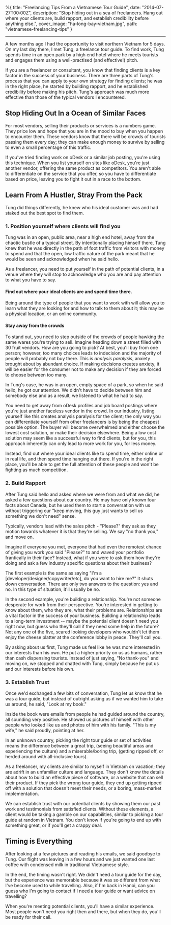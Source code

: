 %{
title: "Freelancing Tips From a Vietnamese Tour Guide",
date: "2014-07-27T00:00Z",
description: "Stop hiding out in a sea of freelancers. Hang out where your clients are, build rapport, and establish credibility before anything else.",
cover_image: "ha-long-bay-vietnam.jpg",
path: "vietnamese-freelancing-tips"
}

---

A few months ago I had the opportunity to visit northern Vietnam for 5 days. On
my last day there, I met Tung, a freelance tour guide. To find work, Tung spends
time in an open park by a high end hotel where he meets tourists and engages
them using a well-practised (and effective!) pitch.

If you are a freelancer or consultant, you know that finding clients is a key
factor in the success of your business. There are three parts of Tung's process
that you can apply to your own strategy for finding clients; he was in the right
place, he started by building rapport, and he established credibility before
making his pitch. Tung's approach was much more effective than those of the
typical vendors I encountered.

## Stop Hiding Out In a Ocean of Similar Faces

For most vendors, selling their products or services is a numbers game. They
price low and hope that you are in the mood to buy when you happen to encounter
them. These vendors know that there will be crowds of tourists passing them
every day; they can make enough money to survive by selling to even a small
percentage of this traffic.

If you've tried finding work on oDesk or a similar job posting, you're using
this technique. When you list yourself on sites like oDesk, you're just another
vendor, offering the same product as competitors. You aren't able to
differentiate on the service that you offer, so you have to differentiate based
on price, leaving you to fight it out in a race to the bottom.

## Learn From A Hustler, Stray From the Pack

Tung did things differently, he knew who his ideal customer was and had staked
out the best spot to find them.

### 1. Position yourself where clients will find you

Tung was in an open, public area, near a high end hotel, away from the chaotic
bustle of a typical street. By intentionally placing himself there, Tung knew
that he was directly in the path of foot traffic from visitors with money to
spend and that the open, low traffic nature of the park meant that he would be
seen and acknowledged when he said hello.

As a freelancer, you need to put yourself in the path of potential clients, in a
venue where they will stop to acknowledge who you are and pay attention to what
you have to say.

#### Find out where your ideal clients are and spend time there.

Being around the type of people that you want to work with will allow you to
learn what they are looking for and how to talk to them about it; this may be a
physical location, or an online community.

#### Stay away from the crowds

To stand out, you need to step outside of the crowds of people hawking the same
wares you're trying to sell. Imagine heading down a street filled with 30 fruit
vendors. How are you going to pick? At best, you'll buy from one person;
however, too many choices leads to indecision and the majority of people will
probably not buy there. This is _analysis paralysis_, anxiety brought about by
abundant choice. If making decisions creates anxiety, it will be easier for the
consumer not to make any decision if they are forced to choose between too many.

In Tung's case, he was in an open, empty space of a park, so when he said hello,
he got our attention. We didn't have to decide between him and somebody else and
as a result, we listened to what he had to say.

You need to get away from oDesk profiles and job board postings where you're
just another faceless vendor in the crowd. In our industry, listing yourself
like this creates analysis paralysis for the client; the only way you can
differentiate yourself from other freelancers is by being the cheapest possible
option. The buyer will become overwhelmed and either choose the lowest cost
solution, or make their decision elsewhere. Being a low cost solution may seem
like a successful way to find clients, but for you, this approach inherently can
only lead to more work for you, for less money.

Instead, find out where your ideal clients like to spend time, either online or
in real life, and then spend time hanging out there. If you're in the right
place, you'll be able to get the full attention of these people and won't be
fighting as much competition.

### 2. Build Rapport

After Tung said hello and asked where we were from and what we did, he asked a
few questions about our country. He may have only known four facts about Canada,
but he used them to start a conversation with us without triggering our "keep
moving, this guy just wants to sell us something we don't need" sense.

Typically, vendors lead with the sales pitch - "Please?" they ask as they motion
towards whatever it is that they're selling. We say "no thank you," and move on.

Imagine if everyone you met, everyone that had even the remotest chance of
giving you work you said "Please?" to and waved your portfolio frantically in
their face? Instead, what if you were to ask them how they're doing and ask a
few industry specific questions about their business?

The first example is the same as saying "I'm a
[developer/designer/copywriter/etc], do you want to hire me?" It shuts down
conversation. There are only two answers to the question: yes and no. In this
type of situation, it'll usually be no.

In the second example, you're building a relationship. You're not someone
desperate for work from their perspective. You're interested in getting to know
about them, who they are, what their problems are. Relationships are a vital
factor in the success of your business. Building a relationship leads to a
long-term investment -- maybe the potential client doesn't need you right now,
but guess who they'll call if they need some help in the future? Not any one of
the five, scared looking developers who wouldn't let them enjoy the cheese
platter at the conference lobby in peace. They'll call you.

By asking about us first, Tung made us feel like he was more interested in our
interests than his own. He put a higher priority on us as humans, rather than
cash dispensing tourists. Instead of just saying, "No thank-you" and moving on,
we stopped and chatted with Tung, simply because he put us and our interests
before his own.

### 3. Establish Trust

Once we'd exchanged a few bits of conversation, Tung let us know that he was a
tour guide, but instead of outright asking us if we wanted him to take us
around, he said, "Look at my book."

Inside the book were emails from people he had guided around the country, all
sounding very positive. He showed us pictures of himself with other people who
looked like us and photos of him with his family. "This is my wife," he said
proudly, pointing at her.

In an unknown country, picking the right tour guide or set of activities means
the difference between a great trip, (seeing beautiful areas and experiencing
the culture) and a miserable/boring trip, (getting ripped off, or herded around
with all-inclusive tours).

As a freelancer, my clients are similar to myself in Vietnam on vacation; they
are adrift in an unfamiliar culture and language. They don't know the details
about how to build an effective piece of software, or a website that can sell
their product. If they pick the wrong tour guide, they end up getting ripped off
with a solution that doesn't meet their needs, or a boring, mass-market
implementation.

We can establish trust with our potential clients by showing them our past work
and testimonials from satisfied clients. Without these elements, a client would
be taking a gamble on our capabilities, similar to picking a tour guide at
random in Vietnam. You don't know if you're going to end up with something
great, or if you'll get a crappy deal.

## Timing is Everything

After looking at a few pictures and reading his emails, we said goodbye to Tung.
Our flight was leaving in a few hours and we just wanted one last coffee with
condensed milk in traditional Vietnamese style.

In the end, the timing wasn't right. We didn't need a tour guide for the day,
but the experience was memorable because it was so different from what I've
become used to while travelling. Also, if I'm back in Hanoi, can you guess who
I'm going to contact if I need a tour guide or want advice on travelling?

When you're meeting potential clients, you'll have a similar experience. Most
people won't need you right then and there, but when they do, you'll be ready
for their call.
